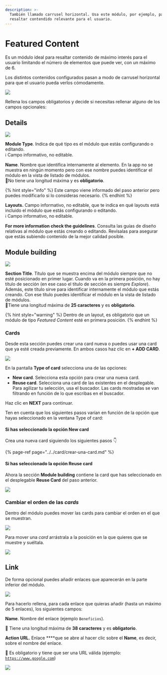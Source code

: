 ```yaml
---
description: >-
  También llamado carrusel horizontal. Usa este módulo, por ejemplo, para
  resaltar contendido relevante para el usuario.
---
```


# Featured Content

Es un módulo ideal para resaltar contenido de máximo interés para el usuario limitando el número de elementos que puede ver, con un máximo de 6. 

Los distintos contenidos configurados pasan a modo de carrusel horizontal para que el usuario pueda verlos cómodamente.

![](../../.gitbook/assets/featured_content_module.png)

Rellena los campos obligatorios y decide si necesitas rellenar alguno de los campos opcionales:

## Details

![](../../.gitbook/assets/details_module-1-.png)

**Module Type**. Indica de qué tipo es el módulo que estás configurando o editando.  
 ℹ Campo informativo, no editable.

**Name**. Nombre que identifica internamente al elemento. En la app no se muestra en ningún momento pero con ese nombre puedes identificar el módulo en la vista de listado de módulos.  
 🔅No tiene una longitud máxima y es **obligatorio**.

{% hint style="info" %}
Este campo viene informado del paso anterior pero puedes modificarlo si lo consideras necesario.
{% endhint %}

**Layouts.** Campo informativo, no editable, que te indica en qué layouts está incluido el módulo que estás configurando o editando.   
ℹ Campo informativo, no editable.

**For more information check the guidelines**. Consulta las guías de diseño relativas al módulo que estás creando o editando. Revísalas para asegurar que estás subiendo contenido de la mejor calidad posible.

## Module building

![](../../.gitbook/assets/module_building.png)

**Section Title**. Título que se muestra encima del módulo siempre que no esté posicionado en primer lugar. Cuando va en la primera posición, no hay título de sección \(en ese caso el título de sección es siempre _Explore_\). Además, este título sirve para identificar internamente el módulo que estás creando. Con ese título puedes identificar el módulo en la vista de listado de módulos.  
🔅Tiene una longitud máxima de **25 caracteres** y es **obligatorio**.

{% hint style="warning" %}
Dentro de un layout, es obligatorio que un módulo de tipo _Featured Content_ esté en primera posición.
{% endhint %}

### Cards

Desde esta sección puedes crear una card nueva o puedes usar una card que ya esté creada previamente. En ambos casos haz clic en **+ ADD CARD**.

![](../../.gitbook/assets/type_of_card.png)

En la pantalla **Type of card** selecciona una de las opciones:

* **New card**. Selecciona esta opción para crear una nueva card. 
* **Reuse card**. Selecciona una card de las existentes en el desplegable.  Para agilizar tu selección, usa el buscador. Las cards mostradas se van filtrando en función de lo que escribas en el buscador.

Haz clic en **NEXT** para continuar.

Ten en cuenta que los siguientes pasos varían en función de la opción que hayas seleccionado en la ventana Type of card:

#### Si has seleccionado la opción **New card**

Crea una nueva card siguiendo los siguientes pasos 👇 

{% page-ref page="../../card/crear-una-card.md" %}

#### Si has seleccionado la opción Reuse card

Ahora la sección **Module building** contiene la card que has seleccionado en el desplegable **Reuse Card** del paso anterior.

![](../../.gitbook/assets/reuse_card_add.png)

### Cambiar el orden de las _cards_

Dentro del módulo puedes mover las cards para cambiar el orden en el que se muestran. 

![](../../.gitbook/assets/drag-and-drop.png)

Para mover una _card_ arrástrala a la posición en la que quieres que se muestre y suéltala.

![](../../.gitbook/assets/drag-and-drop_demo.gif)

## Link

De forma opcional puedes añadir enlaces que aparecerán en la parte inferior del módulo.

![](../../.gitbook/assets/link_module.png)

Para hacerlo rellena, para cada enlace que quieras añadir \(hasta un máximo de 5 enlaces\), los siguientes campos:

**Name**. Nombre del enlace \(ejemplo `Beneficios`\).

🔅 Tiene una longitud máxima de **38 caracteres** y es **obligatorio**.

**Action URL.** Enlace ****que se abre al hacer clic sobre el **Name**, es decir, sobre el nombre del enlace.

🔅 Es obligatorio y tiene que ser una URL válida \(ejemplo: [`https://www.google.com`](https://www.google.com)\)

![](../../.gitbook/assets/link_featured_content.png)

